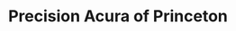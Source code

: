 ---
title: "Precision Acura of Princeton"
url: /lawrence-township/precision-acura-of-princeton/
shop: Autohaus
---